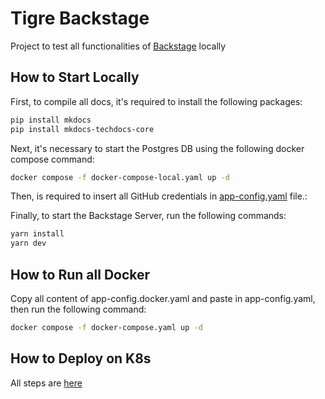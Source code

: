 # Tigre Backstage

Project to test all functionalities of [Backstage](https://backstage.io) locally

## How to Start Locally

First, to compile all docs, it's required to install the following packages:

```sh
pip install mkdocs
pip install mkdocs-techdocs-core
```

Next, it's necessary to start the Postgres DB using the following docker compose command:

```sh
docker compose -f docker-compose-local.yaml up -d
```

Then, is required to insert all GitHub credentials in [app-config.yaml](./app-config.yaml) file.:
<br/>

Finally, to start the Backstage Server, run the following commands:

```sh
yarn install
yarn dev
```

## How to Run all Docker

Copy all content of app-config.docker.yaml and paste in app-config.yaml, then run the following command:

```sh
docker compose -f docker-compose.yaml up -d
```

## How to Deploy on K8s

All steps are [here](./deploy)